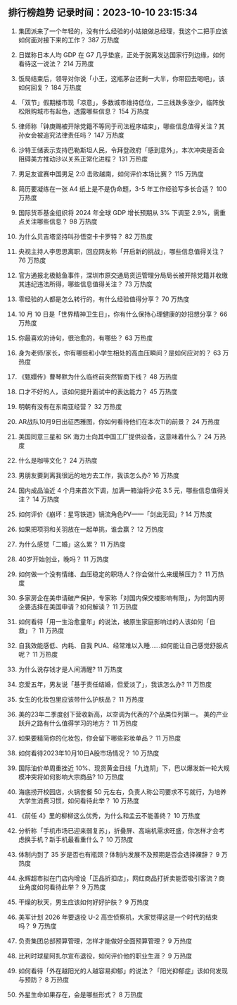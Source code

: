 
## 排行榜趋势 记录时间：2023-10-10 23:15:34
  
  1. 集团派来了一个年轻的，没有什么经验的小姑娘做总经理，我这个二把手应该如何面对接下来的工作？ 387 万热度
    
  2. 日媒称日本人均 GDP 在 G7 几乎垫底，正处于脱离发达国家行列边缘，如何看待这一说法？ 214 万热度
    
  3. 饭局结束后，领导对你说「小王，这瓶茅台还剩一大半，你带回去喝吧」，该如何回复？ 184 万热度
    
  4. 「双节」假期楼市现「凉意」，多数城市维持低位，二三线跌多涨少，临阵放松限购城市有起色，透露哪些信息？ 154 万热度
    
  5. 律师称「钟庚赐被开除党籍不等同于司法程序结束」，哪些信息值得关注？其孙女会被追究法律责任吗？ 147 万热度
    
  6. 沙特王储表示支持巴勒斯坦人民，令拜登政府「感到意外」，本次冲突是否会阻碍美方推动沙以关系正常化进程？ 131 万热度
    
  7. 男足友谊赛中国男足 2:0 击败越南，如何评价本场比赛？ 115 万热度
    
  8. 简历要凝练在一张 A4 纸上是不是伪命题，3-5 年工作经验写多长合适？ 100 万热度
    
  9. 国际货币基金组织将 2024 年全球 GDP 增长预期从 3% 下调至 2.9%，需重点关注哪些信息？ 98 万热度
    
  10. 为什么贝吉塔坚持叫孙悟空卡卡罗特？ 82 万热度
    
  11. 央视主持人李思思离职，回应网友称「开启新的挑战」，哪些信息值得关注？ 76 万热度
    
  12. 官方通报北极鲶鱼事件，深圳市原交通局货运管理分局局长被开除党籍并收缴其违纪违法所得，哪些信息值得关注？ 73 万热度
    
  13. 零经验的人都是怎么转行的，有什么经验值得分享？ 70 万热度
    
  14. 10 月 10 日是「世界精神卫生日」，你有什么保持心理健康的妙招想分享？ 66 万热度
    
  15. 你最喜欢的诗句，很治愈的，有哪些？ 63 万热度
    
  16. 身为老师/家长，你有哪些和小学生相处的高血压瞬间？是如何应对的？ 63 万热度
    
  17. 《甄嬛传》曹琴默为什么临终前突然智商下线？ 48 万热度
    
  18. 口才不好的人，该如何提升面试中的表达能力？ 45 万热度
    
  19. 明朝有没有在东南亚经营？ 32 万热度
    
  20. AR战队10月9日出征西雅图，你如何看待他们在本次TI的前景？ 24 万热度
    
  21. 美国同意三星和 SK 海力士向其中国工厂提供设备，这意味着什么？ 24 万热度
    
  22. 什么是咖啡文化？ 24 万热度
    
  23. 男朋友要到离我很远的地方去工作，我该怎么办? 16 万热度
    
  24. 国内成品油近 4 个月来首次下调，加满一箱油将少花 3.5 元，哪些信息值得关注？ 14 万热度
    
  25. 如何评价《崩坏：星穹铁道》镜流角色PV——「剑出无回」? 14 万热度
    
  26. 如果把项羽和关羽放在一起单挑，谁会赢？ 12 万热度
    
  27. 为什么感觉「二婚」这么累？ 11 万热度
    
  28. 40岁开始创业，晚吗？ 11 万热度
    
  29. 如何做一个没有情绪、血压稳定的职场人？你会做什么来缓解压力？ 11 万热度
    
  30. 多家房企在美申请破产保护，专家称「对国内保交楼影响有限」，为何国内房企要选择在美国申请？如何解读？ 11 万热度
    
  31. 如何看待「用一生治愈童年」的说法，被原生家庭影响过的人该如何「自救」？ 11 万热度
    
  32. 自我效能感低、内耗、自我 PUA、经常难以入睡……如何能让自己感觉舒服点呢？ 11 万热度
    
  33. 为什么说存钱才是人间清醒? 11 万热度
    
  34. 恋爱五年，男友说「基于责任结婚，但爱淡了」，我该怎么办? 11 万热度
    
  35. 女生的化妆包里应该带什么护肤品？ 11 万热度
    
  36. 美的23年二季度创下营收新高，以空调为代表的7个品类位列第一。 美的产业跃升之路有什么值得学习的地方？ 11 万热度
    
  37. 如果要精简你的化妆包，你会留下哪些彩妆单品？ 11 万热度
    
  38. 如何看待2023年10月10日A股市场情况？ 10 万热度
    
  39. 国际油价单周重挫近 10%、现货黄金日线「九连阴」下，巴以爆发新一轮大规模冲突将如何影响大宗商品? 10 万热度
    
  40. 海底捞开校园店，火锅套餐 50 元左右，负责人称公司要求不亏就行，为培养大学生消费习惯，如何看待此举？ 10 万热度
    
  41. 《前任 4》里的柳柳这么优秀，为什么和孟云不能善终？ 10 万热度
    
  42. 分析称「手机市场已迎来弱复苏」，折叠屏、高端机需求旺盛，你怎样才会考虑换手机？新手机最看重什么？ 10 万热度
    
  43. 体制内到了 35 岁是否也有瓶颈？体制内发展不及预期是否会选择裸辞？ 9 万热度
    
  44. 永辉超市拟在门店内增设「正品折扣店」，网红商品打折卖能否吸引客流？商业角度如何看待此举？ 9 万热度
    
  45. 干燥的秋天，男生应该如何好好护肤？ 9 万热度
    
  46. 美军计划 2026 年要退役 U-2 高空侦察机，大家觉得这是一个时代的结束吗？ 9 万热度
    
  47. 负责集团总部预算管理，怎样才能做好全面预算管理？ 9 万热度
    
  48. 比利时球星阿扎尔宣布退役，如何评价他的职业生涯？ 9 万热度
    
  49. 如何看待「外在越阳光的人越容易抑郁」的说法？「阳光抑郁症」该如何发现与预防？ 8 万热度
    
  50. 外星生命如果存在，会是哪些形式？ 8 万热度
    